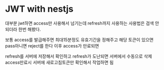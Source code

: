 # JWT with nestjs

대부분 jwt하면 access만 사용해서 넘기는데 refresh까지 사용하는 사용법은 검색 안되더라 
한번 해봤다.

보통 access를 발급해주면 최대15분정도 유효기간을 정해주고 해당 토큰이 있으면 pass아니면 reject를 한다 이후 access가 만료되면 

refresh를 서버에 저장해서 확인하고 refresh가 도난되면 서버에서 수동으로 삭제 
access만료시 서버에 새로고침토큰만 확인해서 작업하면 됨